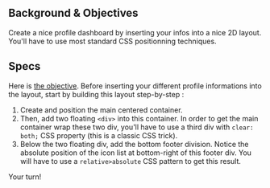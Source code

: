 ## Background & Objectives

Create a nice profile dashboard by inserting your infos into a nice 2D layout. You'll have to use most standard CSS positionning techniques.

## Specs

Here is [the objective](http://lewagon.github.io/html-css-challenges/05-profile-dashboard/). Before inserting your different profile informations into the layout, start by building this layout step-by-step :

1. Create and position the main centered container.
1. Then, add two floating `<div>` into this container. In order to get the main container wrap these two div, you'll have to use a third div with `clear: both;` CSS property (this is a classic CSS trick).
1. Below the two floating div, add the bottom footer division. Notice the absolute position of the icon list at bottom-right of this footer div. You will have to use a `relative>absolute` CSS pattern to get this result.


Your turn!